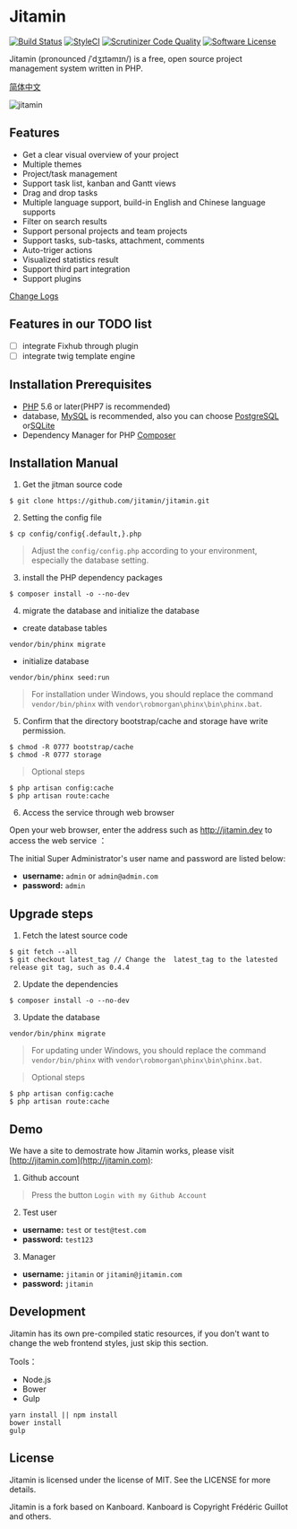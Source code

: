Jitamin
========

[![Build Status](https://travis-ci.org/jitamin/jitamin.svg?branch=master)](https://travis-ci.org/jitamin/jitamin)
[![StyleCI](https://styleci.io/repos/72176201/shield?branch=master)](https://styleci.io/repos/72176201/)
[![Scrutinizer Code Quality](https://scrutinizer-ci.com/g/jitamin/jitamin/badges/quality-score.png?b=master)](https://scrutinizer-ci.com/g/jitamin/jitamin/?branch=master)
[![Software License](https://img.shields.io/badge/license-MIT-brightgreen.svg?style=flat-square)](LICENSE)

Jitamin (pronounced /ˈdʒɪtəmɪn/) is a free, open source project management system written in PHP.

[简体中文](https://github.com/jitamin/jitamin/blob/master/README-zh_CN.md)


![jitamin](https://cloud.githubusercontent.com/assets/15666864/21678087/312aab60-d378-11e6-8244-56882545970c.jpeg)

## Features

* Get a clear visual overview of your project
* Multiple themes
* Project/task management
* Support task list, kanban and Gantt views
* Drag and drop tasks
* Multiple language support, build-in English and Chinese language supports
* Filter on search results
* Support personal projects and team projects
* Support tasks, sub-tasks, attachment, comments
* Auto-triger actions
* Visualized statistics result
* Support third part integration
* Support plugins

[Change Logs](https://github.com/jitamin/jitamin/blob/master/ChangeLog.md)

## Features in our TODO list

- [ ] integrate Fixhub through plugin
- [ ] integrate twig template engine

## Installation Prerequisites

- [PHP](http://www.php.net) 5.6 or later(PHP7 is recommended)
- database, [MySQL](https://www.mysql.com) is recommended, also you can choose [PostgreSQL](http://www.postgresql.org) or[SQLite](https://www.sqlite.org)
- Dependency Manager for PHP [Composer](https://getcomposer.org) 

## Installation Manual

1. Get the jitman source code

```shell
$ git clone https://github.com/jitamin/jitamin.git
```

2. Setting the config file

```shell
$ cp config/config{.default,}.php
```
> Adjust the `config/config.php` according to your environment, especially the database setting.

3. install the PHP dependency packages

```shell
$ composer install -o --no-dev
```

4. migrate the database and initialize the database

- create database tables
```shell
vendor/bin/phinx migrate
```

- initialize database
```shell
vendor/bin/phinx seed:run
```
> For installation under Windows, you should replace the command `vendor/bin/phinx` with `vendor\robmorgan\phinx\bin\phinx.bat`.

5. Confirm that the directory bootstrap/cache and storage have write permission.

```shell
$ chmod -R 0777 bootstrap/cache
$ chmod -R 0777 storage
```
> Optional steps

```shell
$ php artisan config:cache
$ php artisan route:cache
```

6. Access the service through web browser

Open your web browser, enter the address such as http://jitamin.dev to  access the web service ：

The initial Super Administrator's user name and password are listed below:

- **username:** `admin` or `admin@admin.com`
- **password:** `admin`

## Upgrade steps

1. Fetch the latest source code

```shell
$ git fetch --all
$ git checkout latest_tag // Change the  latest_tag to the latested release git tag, such as 0.4.4
```

2. Update the dependencies

```shell
$ composer install -o --no-dev
```

3. Update the database

```shell
vendor/bin/phinx migrate
```
> For updating under Windows, you should replace the command `vendor/bin/phinx` with `vendor\robmorgan\phinx\bin\phinx.bat`.

> Optional steps

```shell
$ php artisan config:cache
$ php artisan route:cache
```

## Demo

We have a site to demostrate how Jitamin works, please visit [http://jitamin.com](http://jitamin.com):

1. Github account

> Press the button `Login with my Github Account`

2. Test user

- **username:** `test` or `test@test.com`
- **password:** `test123`

3. Manager

- **username:** `jitamin` or `jitamin@jitamin.com`
- **password:** `jitamin`

## Development

Jitamin has its own pre-compiled static resources, if you don't want to change the web frontend styles, just skip this section.

Tools：

- Node.js
- Bower
- Gulp

```shell
yarn install || npm install
bower install
gulp
```

## License

Jitamin is licensed under the license of MIT.  See the LICENSE for more details.

Jitamin is a fork based on Kanboard. Kanboard is Copyright Frédéric Guillot and others.

